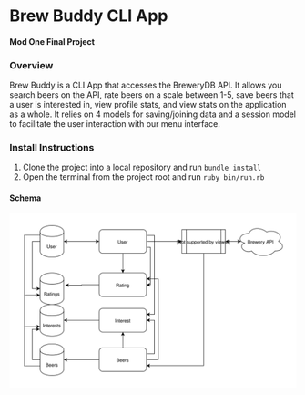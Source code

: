 # Brew Buddy CLI App
#### Mod One Final Project

### Overview

Brew Buddy is a CLI App that accesses the BreweryDB API. It allows you search beers on the API, rate beers on a scale between 1-5, save beers that a user is interested in, view profile stats, and view stats on the application as a whole. It relies on 4 models for saving/joining data and a session model to facilitate the user interaction with our menu interface. 

### Install Instructions
1. Clone the project into a local repository and run ```bundle install```
2. Open the terminal from the project root and run ```ruby bin/run.rb```


#### Schema

<p align="center">
<img  src= "https://github.com/cstatro/brew-buddy/blob/master/assets/Beer.svg">
</p>
